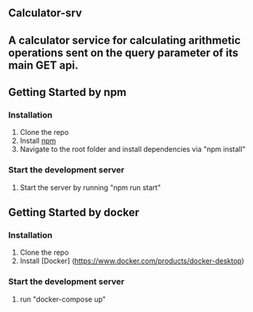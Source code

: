 
## Calculator-srv

## A calculator service for calculating arithmetic operations sent on the query parameter of its main GET api.

## Getting Started by npm

### Installation

1. Clone the repo
2. Install [npm](https://nodejs.org/en/)
3. Navigate to the root folder and install dependencies via "npm install"


### Start the development server

1. Start the server by running "npm run start"

## Getting Started by docker

### Installation

1. Clone the repo
2. Install [Docker] (https://www.docker.com/products/docker-desktop)

### Start the development server

1. run "docker-compose up"

